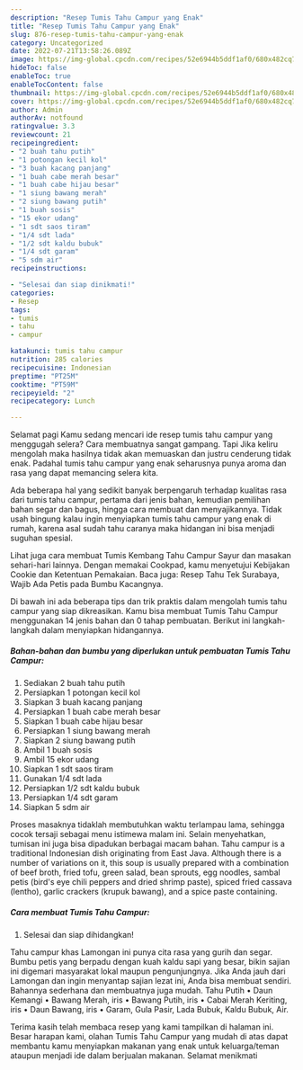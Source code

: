 ```yaml
---
description: "Resep Tumis Tahu Campur yang Enak"
title: "Resep Tumis Tahu Campur yang Enak"
slug: 876-resep-tumis-tahu-campur-yang-enak
category: Uncategorized
date: 2022-07-21T13:58:26.089Z
image: https://img-global.cpcdn.com/recipes/52e6944b5ddf1af0/680x482cq70/tumis-tahu-campur-foto-resep-utama.jpg
hideToc: false
enableToc: true
enableTocContent: false
thumbnail: https://img-global.cpcdn.com/recipes/52e6944b5ddf1af0/680x482cq70/tumis-tahu-campur-foto-resep-utama.jpg
cover: https://img-global.cpcdn.com/recipes/52e6944b5ddf1af0/680x482cq70/tumis-tahu-campur-foto-resep-utama.jpg
author: Admin
authorAv: notfound
ratingvalue: 3.3
reviewcount: 21
recipeingredient:
- "2 buah tahu putih"
- "1 potongan kecil kol"
- "3 buah kacang panjang"
- "1 buah cabe merah besar"
- "1 buah cabe hijau besar"
- "1 siung bawang merah"
- "2 siung bawang putih"
- "1 buah sosis"
- "15 ekor udang"
- "1 sdt saos tiram"
- "1/4 sdt lada"
- "1/2 sdt kaldu bubuk"
- "1/4 sdt garam"
- "5 sdm air"
recipeinstructions:

- "Selesai dan siap dinikmati!"
categories:
- Resep
tags:
- tumis
- tahu
- campur

katakunci: tumis tahu campur 
nutrition: 285 calories
recipecuisine: Indonesian
preptime: "PT25M"
cooktime: "PT59M"
recipeyield: "2"
recipecategory: Lunch

---
```



Selamat pagi Kamu sedang mencari ide resep tumis tahu campur yang menggugah selera? Cara membuatnya sangat gampang. Tapi Jika keliru mengolah maka hasilnya tidak akan memuaskan dan justru cenderung tidak enak. Padahal tumis tahu campur yang enak seharusnya punya aroma dan rasa yang dapat memancing selera kita.


Ada beberapa hal yang sedikit banyak berpengaruh terhadap kualitas rasa dari tumis tahu campur, pertama dari jenis bahan, kemudian pemilihan bahan segar dan bagus, hingga cara membuat dan menyajikannya. Tidak usah bingung kalau ingin menyiapkan tumis tahu campur yang enak di rumah, karena asal sudah tahu caranya maka hidangan ini bisa menjadi suguhan spesial.

Lihat juga cara membuat Tumis Kembang Tahu Campur Sayur dan masakan sehari-hari lainnya. Dengan memakai Cookpad, kamu menyetujui Kebijakan Cookie dan Ketentuan Pemakaian. Baca juga: Resep Tahu Tek Surabaya, Wajib Ada Petis pada Bumbu Kacangnya.


Di bawah ini ada beberapa tips dan trik praktis dalam mengolah tumis tahu campur yang siap dikreasikan. Kamu bisa membuat Tumis Tahu Campur menggunakan 14 jenis bahan dan 0 tahap pembuatan. Berikut ini langkah-langkah dalam menyiapkan hidangannya.

<!--inarticleads1-->

##### Bahan-bahan dan bumbu yang diperlukan untuk pembuatan Tumis Tahu Campur:

1. Sediakan 2 buah tahu putih
1. Persiapkan 1 potongan kecil kol
1. Siapkan 3 buah kacang panjang
1. Persiapkan 1 buah cabe merah besar
1. Siapkan 1 buah cabe hijau besar
1. Persiapkan 1 siung bawang merah
1. Siapkan 2 siung bawang putih
1. Ambil 1 buah sosis
1. Ambil 15 ekor udang
1. Siapkan 1 sdt saos tiram
1. Gunakan 1/4 sdt lada
1. Persiapkan 1/2 sdt kaldu bubuk
1. Persiapkan 1/4 sdt garam
1. Siapkan 5 sdm air


Proses masaknya tidaklah membutuhkan waktu terlampau lama, sehingga cocok tersaji sebagai menu istimewa malam ini. Selain menyehatkan, tumisan ini juga bisa dipadukan berbagai macam bahan. Tahu campur is a traditional Indonesian dish originating from East Java. Although there is a number of variations on it, this soup is usually prepared with a combination of beef broth, fried tofu, green salad, bean sprouts, egg noodles, sambal petis (bird&#39;s eye chili peppers and dried shrimp paste), spiced fried cassava (lentho), garlic crackers (krupuk bawang), and a spice paste containing. 

<!--inarticleads2-->

##### Cara membuat Tumis Tahu Campur:


1. Selesai dan siap dihidangkan!

Tahu campur khas Lamongan ini punya cita rasa yang gurih dan segar. Bumbu petis yang berpadu dengan kuah kaldu sapi yang besar, bikin sajian ini digemari masyarakat lokal maupun pengunjungnya. Jika Anda jauh dari Lamongan dan ingin menyantap sajian lezat ini, Anda bisa membuat sendiri. Bahannya sederhana dan membuatnya juga mudah. Tahu Putih • Daun Kemangi • Bawang Merah, iris • Bawang Putih, iris • Cabai Merah Keriting, iris • Daun Bawang, iris • Garam, Gula Pasir, Lada Bubuk, Kaldu Bubuk, Air. 

Terima kasih telah membaca resep yang kami tampilkan di halaman ini. Besar harapan kami, olahan Tumis Tahu Campur yang mudah di atas dapat membantu kamu menyiapkan makanan yang enak untuk keluarga/teman ataupun menjadi ide dalam berjualan makanan. Selamat menikmati
